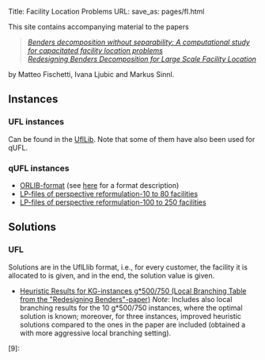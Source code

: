 Title: Facility Location Problems
URL:
save_as: pages/fl.html

This site contains accompanying material to the papers

> [*Benders decomposition without separability: A computational study for capacitated facility location problems*][7]  
> [*Redesigning Benders Decomposition for Large Scale Facility Location* ][1]

by Matteo Fischetti, Ivana Ljubic and Markus Sinnl.

## Instances

### UFL instances

Can be found in the [UflLib][2]. Note that some of them have also been used for qUFL.

### qUFL instances

*   [ORLIB-format][3] (see [here][4] for a format description)
*   [LP-files of perspective reformulation-10 to 80 facilities][5]
*   [LP-files of perspective reformulation-100 to 250 facilities][6]

## Solutions

### UFL

Solutions are in the UflLlib format, i.e., for every customer, the facility it is allocated to is given, and in the end, the solution value is given.

* [Heuristic Results for KG-instances g*500/750 (Local Branching Table from the "Redesigning Benders"-paper)][8]
*Note*: Includes also local branching results for the 10 g*500/750 instances, where the optimal solution is known; moreover, for three instances, improved heuristic solutions compared to the ones in the paper are included (obtained a with more aggressive local branching setting).

[1]: ../pdfs/thinning_out_facilities.pdf
[2]: http://resources.mpi-inf.mpg.de/departments/d1/projects/benchmarks/UflLib/
[3]: http://homepage.univie.ac.at/markus.sinnl/wp-content/uploads/2015/05/qUFL.zip
[4]: http://resources.mpi-inf.mpg.de/departments/d1/projects/benchmarks/UflLib/data-format.html
[5]: http://homepage.univie.ac.at/markus.sinnl/wp-content/uploads/2015/05/qUFL10-80-lp.zip
[6]: http://homepage.univie.ac.at/markus.sinnl/wp-content/uploads/2015/05/qUFL100-250-lp.zip
[7]: ../pdfs/cfl-techreport.pdf
[8]: https://drive.google.com/open?id=0B1mYs4TT6IFMS2JqSG40UVFUcFk
[9]: 
